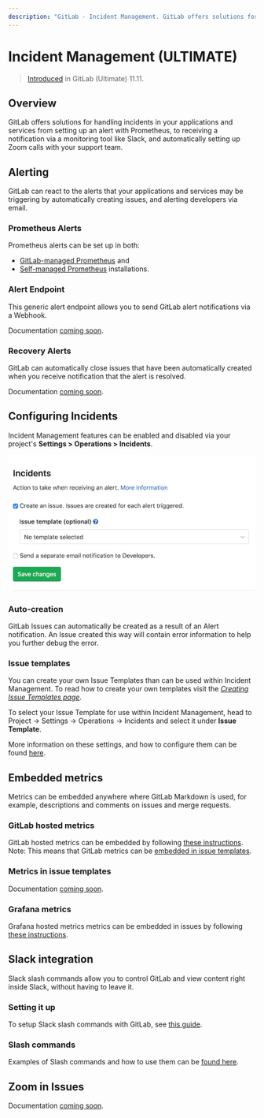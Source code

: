 ```yaml
---
description: "GitLab - Incident Management. GitLab offers solutions for handling incidents in your applications and services"
---
```


# Incident Management **(ULTIMATE)**

<!--For pages on newly introduced features, add the following line. If only some aspects of the feature have been introduced, specify what parts of the feature.-->
> [Introduced](https://gitlab.com/gitlab-org/gitlab/issues/4925) in GitLab (Ultimate) 11.11.

## Overview

GitLab offers solutions for handling incidents in your applications and services from setting up an alert with Prometheus, to receiving a notification via a monitoring tool like Slack, and automatically setting up Zoom calls with your support team.

## Alerting

GitLab can react to the alerts that your applications and services may be
triggering by automatically creating issues, and alerting developers via email.

### Prometheus Alerts

Prometheus alerts can be set up in both:

- [GitLab-managed Prometheus](../project/integrations/prometheus.md#setting-up-alerts-for-prometheus-metrics-ultimate) and
- [Self-managed Prometheus](../project/integrations/prometheus.md#external-prometheus-instances) installations.

### Alert Endpoint

This generic alert endpoint allows you to send GitLab alert notifications via a Webhook.

Documentation [coming soon](https://gitlab.com/gitlab-org/gitlab/issues/30832).

### Recovery Alerts

GitLab can automatically close issues that have been automatically created when you receive notification that the alert is resolved.

Documentation [coming soon](https://gitlab.com/gitlab-org/gitlab/issues/30832).

## Configuring Incidents

Incident Management features can be enabled and disabled via your project's **Settings > Operations > Incidents**.

![Incident Management Settings](img/incident_management_settings.png)

### Auto-creation

GitLab Issues can automatically be created as a result of an Alert notification. An Issue created this way will contain error information to help you further debug the error.

### Issue templates

You can create your own Issue Templates than can be used within Incident Management.
To read how to create your own templates visit the [*Creating Issue Templates page*](../project/description_templates.md#creating-issue-templates).

To select your Issue Template for use within Incident Management, head to Project -> Settings -> Operations -> Incidents and select it under **Issue Template**.

More information on these settings, and how to configure them can be found [here](../project/integrations/prometheus.md#taking-action-on-incidents-ultimate).

## Embedded metrics

Metrics can be embedded anywhere where GitLab Markdown is used, for example, descriptions and comments on issues and merge requests.

### GitLab hosted metrics

GitLab hosted metrics can be embedded by following [these instructions](../project/integrations/prometheus.md#embedding-metric-charts-within-gitlab-flavored-markdown).
Note: This means that GitLab metrics can be [embedded in issue templates](#metrics-in-issue-templates).

### Metrics in issue templates

Documentation [coming soon](https://gitlab.com/gitlab-org/gitlab/issues/30832).

### Grafana metrics

Grafana hosted metrics metrics can be embedded in issues by following [these instructions](../project/integrations/prometheus.md#embedding-live-grafana-charts).

## Slack integration

Slack slash commands allow you to control GitLab and view content right inside Slack, without having to leave it.

### Setting it up

To setup Slack slash commands with GitLab, see [this guide](../project/integrations/slack_slash_commands.md).

### Slash commands

Examples of Slash commands and how to use them can be [found here](../../integration/slash_commands.md).

## Zoom in Issues

Documentation [coming soon](https://gitlab.com/gitlab-org/gitlab/issues/30832).
